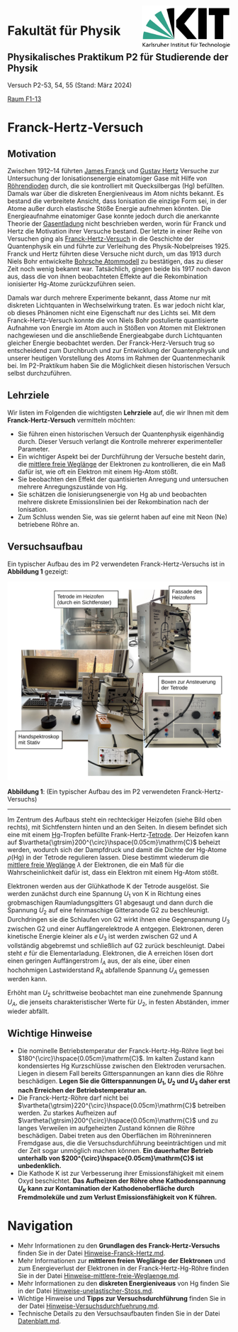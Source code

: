 <img src="../figures/Logo_KIT.svg" width="200" style="float:right;" />

# Fakultät für Physik

## Physikalisches Praktikum P2 für Studierende der Physik

Versuch P2-53, 54, 55 (Stand: März 2024)

[Raum F1-13](https://labs.physik.kit.edu/img/Praktikum/Lageplan_P2.png)



# Franck-Hertz-Versuch

## Motivation

Zwischen 1912–14 führten [James Franck](https://de.wikipedia.org/wiki/James_Franck) und [Gustav Hertz](https://de.wikipedia.org/wiki/Gustav_Hertz) Versuche zur Untersuchung der Ionisationsenergie einatomiger Gase mit Hilfe von [Röhrendioden](https://de.wikipedia.org/wiki/R%C3%B6hrendiode) durch, die sie kontrolliert mit Quecksilbergas ($\mathrm{Hg}$) befüllten. Damals war über die diskreten Energieniveaus im Atom nichts bekannt. Es bestand die verbreitete Ansicht, dass Ionisation die einzige Form sei, in der Atome außer durch elastische Stöße Energie aufnehmen könnten. Die Energieaufnahme einatomiger Gase konnte jedoch durch die anerkannte Theorie der [Gasentladung](https://de.wikipedia.org/wiki/Gasentladung) nicht beschrieben werden, worin für Franck und Hertz die Motivation ihrer Versuche bestand. Der letzte in einer Reihe von Versuchen ging als [Franck-Hertz-Versuch](https://de.wikipedia.org/wiki/Franck-Hertz-Versuch) in die Geschichte der Quantenphysik ein und führte zur Verleihung des Physik-Nobelpreises 1925. Franck und Hertz führten diese Versuche nicht durch, um das 1913 durch Niels Bohr entwickelte [Bohrsche Atommodell](https://de.wikipedia.org/wiki/Bohrsches_Atommodell) zu bestätigen, das zu dieser Zeit noch wenig bekannt war. Tatsächlich, gingen beide bis 1917 noch davon aus, dass die von ihnen beobachteten Effekte auf die Rekombination ionisierter $\mathrm{Hg}$-Atome zurückzuführen seien. 

Damals war durch mehrere Experimente bekannt, dass Atome nur mit diskreten Lichtquanten in Wechselwirkung traten. Es war jedoch nicht klar, ob dieses Phänomen nicht eine Eigenschaft nur des Lichts sei. Mit dem Franck-Hertz-Versuch konnte die von Niels Bohr postulierte quantisierte Aufnahme von Energie im Atom auch in Stößen von Atomen mit Elektronen nachgewiesen und die anschließende Energieabgabe durch Lichtquanten gleicher Energie beobachtet werden. Der Franck-Herz-Versuch trug so entscheidend zum Durchbruch und zur Entwicklung der Quantenphysik und unserer heutigen Vorstellung des Atoms im Rahmen der Quantenmechanik bei. Im P2-Praktikum haben Sie die Möglichkeit diesen historischen Versuch selbst durchzuführen.

## Lehrziele

Wir listen im Folgenden die wichtigsten **Lehrziele** auf, die wir Ihnen mit dem **Franck-Hertz-Versuch** vermitteln möchten: 

- Sie führen einen historischen Versuch der Quantenphysik eigenhändig durch. Dieser Versuch verlangt die Kontrolle mehrerer experimenteller Parameter.
- Ein wichtiger Aspekt bei der Durchführung der Versuche besteht darin, die [mittlere freie Weglänge](https://de.wikipedia.org/wiki/Mittlere_freie_Wegl%C3%A4nge) der Elektronen zu kontrollieren, die ein Maß dafür ist, wie oft ein Elektron mit einem $\mathrm{Hg}$-Atom stößt.
- Sie beobachten den Effekt der quantisierten Anregung und untersuchen mehrere Anregungszustände von $\mathrm{Hg}$. 
- Sie schätzen die Ionisierungsenergie von $\mathrm{Hg}$ ab und beobachten mehrere diskrete Emissionslinien bei der Rekombination nach der Ionisation. 
- Zum Schluss wenden Sie, was sie gelernt haben auf eine mit Neon ($\mathrm{Ne}$) betriebene Röhre an. 

## Versuchsaufbau

Ein typischer Aufbau des im P2 verwendeten Franck-Hertz-Versuchs ist in **Abbildung 1** gezeigt:

<img src="./figures/FranckHertz.png" width="1000" style="zoom:100%;" />

**Abbildung 1**: (Ein typischer Aufbau des im P2 verwendeten Franck-Hertz-Versuchs)

---

Im Zentrum des Aufbaus steht ein rechteckiger Heizofen (siehe Bild oben rechts), mit Sichtfenstern hinten und an den Seiten. In diesem befindet sich eine mit einem [$\mathrm{Hg}$](https://de.wikipedia.org/wiki/Quecksilber)-Tropfen befüllte Frank-Hertz-[Tetrode](https://de.wikipedia.org/wiki/Elektronenr%C3%B6hre#Tetrode). Der Heizofen kann auf $\vartheta{\gtrsim}200^{\circ}\hspace{0.05cm}\mathrm{C}$ beheizt werden, wodurch sich der Dampfdruck und damit die Dichte der $\mathrm{Hg}$-Atome $\rho(\mathrm{Hg})$ in der Tetrode regulieren lassen. Diese bestimmt wiederum die [mittlere freie Weglänge](https://de.wikipedia.org/wiki/Mittlere_freie_Wegl%C3%A4nge) $\lambda$ der Elektronen, die ein Maß für die Wahrscheinlichkeit dafür ist, dass ein Elektron mit einem $\mathrm{Hg}$-Atom stößt.  

Elektronen werden aus der Glühkathode K der Tetrode ausgelöst. Sie werden zunächst durch eine Spannung $U_{1}$ von K in Richtung eines grobmaschigen Raumladungsgitters G1 abgesaugt und dann durch die Spannung $U_{2}$ auf eine feinmaschige Gitteranode G2 zu beschleunigt. Durchdringen sie die Schlaufen von G2 wirkt ihnen eine Gegenspannung $U_{3}$ zwischen G2 und einer Auffängerelektrode A entgegen. Elektronen, deren kinetische Energie kleiner als $e\,U_{3}$ ist werden zwischen G2 und A vollständig abgebremst und schließlich auf G2 zurück beschleunigt. Dabei steht $e$ für die Elementarladung. Elektronen, die A erreichen lösen dort einen geringen Auffängerstrom $I_{A}$ aus, der als eine, über einen hochohmigen Lastwiderstand $R_{A}$ abfallende Spannung $U_{A}$ gemessen werden kann. 

Erhöht man $U_{2}$ schrittweise beobachtet man eine zunehmende Spannung $U_{A}$, die jenseits charakteristischer Werte für $U_{2}$, in festen Abständen, immer wieder abfällt.  

## Wichtige Hinweise

- Die nominelle Betriebstemperatur der Franck-Hertz-$\mathrm{Hg}$-Röhre liegt bei $180^{\circ}\hspace{0.05cm}\mathrm{C}$. Im kalten Zustand kann kondensiertes $\mathrm{Hg}$ Kurzschlüsse zwischen den Elektroden verursachen. Liegen in diesem Fall bereits Gitterspannungen an kann dies die Röhre beschädigen. **Legen Sie die Gitterspannungen $U_{1}$, $U_{2}$ und $U_{3}$ daher erst nach Erreichen der Betriebstemperatur an.**
- Die Franck-Hertz-Röhre darf nicht bei $\vartheta{\gtrsim}220^{\circ}\hspace{0.05cm}\mathrm{C}$ betreiben werden. Zu starkes Aufheizen auf $\vartheta{\gtrsim}200^{\circ}\hspace{0.05cm}\mathrm{C}$ und zu langes Verweilen im aufgeheizten Zustand können die Röhre beschädigen. Dabei treten aus den Oberflächen im Röhreninneren Fremdgase aus, die die Versuchsdurchführung beeinträchtigen und mit der Zeit sogar unmöglich machen können. **Ein dauerhafter Betrieb unterhalb von $200^{\circ}\hspace{0.05cm}\mathrm{C}$ ist unbedenklich.**
- Die Kathode K ist zur Verbesserung ihrer Emissionsfähigkeit mit einem Oxyd beschichtet. **Das Aufheizen der Röhre ohne Kathodenspannung $U_{K}$ kann zur Kontamination der Kathodenoberfläche durch Fremdmoleküle und zum Verlust Emissionsfähigkeit von K führen.**

# Navigation

- Mehr Informationen zu den **Grundlagen des Franck-Hertz-Versuchs** finden Sie in der Datei [Hinweise-Franck-Hertz.md](https://gitlab.kit.edu/kit/etp-lehre/p2-praktikum/students/-/blob/main/Franck_Hertz_Versuch/doc/Hinweise-Franck-Hertz.md).
- Mehr Informationen zur **mittleren freien Weglänge der Elektronen** und zum Energieverlust der Elektronen in der Franck-Hertz-$\mathrm{Hg}$-Röhre finden Sie in der Datei [Hinweise-mittlere-freie-Weglaenge.md](https://gitlab.kit.edu/kit/etp-lehre/p2-praktikum/students/-/blob/main/franck_Hertz_Versuch/doc/Hinweise-mittlere-freie-Weglaenge.md).
- Mehr Informationen zu den **diskreten Energieniveaus** von $\mathrm{Hg}$ finden Sie in der Datei [Hinweise-unelastischer-Stoss.md](https://gitlab.kit.edu/kit/etp-lehre/p2-praktikum/students/-/blob/main/Franck_Hertz_Versuch/doc/Hinweise-unelastischer-Stoss.md). 
- Wichtige Hinweise und **Tipps zur Versuchsdurchführung** finden Sie in der Datei [Hinweise-Versuchsdurchfuehrung.md](https://gitlab.kit.edu/kit/etp-lehre/p2-praktikum/students/-/blob/main/Franck_Hertz_Versuch/doc/Hinweise-Versuchsdurchfuehrung.md).
- Technische Details zu den Versuchsaufbauten finden Sie in der Datei [Datenblatt.md](https://gitlab.kit.edu/kit/etp-lehre/p2-praktikum/students/-/blob/main/Franck_Hertz_Versuch/doc/Datenblatt.md).
